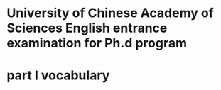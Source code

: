 # University of Chinese Academy of Sciences English entrance examination for Ph.d program

# part I vocabulary
